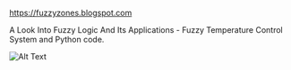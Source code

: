 
https://fuzzyzones.blogspot.com

A Look Into Fuzzy Logic And Its Applications - Fuzzy Temperature Control System and Python code.

![Alt Text](../master/IMG/FuzzySets.png)
